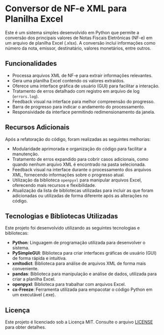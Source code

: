 # Conversor de NF-e XML para Planilha Excel

Este é um sistema simples desenvolvido em Python que permite a conversão dos principais valores de Notas Fiscais Eletrônicas (NF-e) em um arquivo de planilha Excel (.xlsx). A conversão inclui informações como número da nota, emissor, destinatário, valores monetários, entre outros.

## Funcionalidades

- Processa arquivos XML de NF-e para extrair informações relevantes.
- Gera uma planilha Excel contendo os valores extraídos.
- Oferece uma interface gráfica de usuário (GUI) para facilitar a interação.
- Tratamento de erros detalhado com registro em arquivo de log (`errors.log`).
- Feedback visual na interface para melhor compreensão do progresso.
- Barra de progresso para indicar o andamento do processamento.
- Responsividade da interface permitindo redimensionamento da janela.

## Recursos Adicionais

Após a refatoração do código, foram realizadas as seguintes melhorias:

- Modularidade aprimorada e organização do código para facilitar a manutenção.
- Tratamento de erros expandido para cobrir casos adicionais, como quando nenhum arquivo XML é encontrado na pasta selecionada.
- Feedback visual na interface durante o processamento dos arquivos XML, fornecendo informações sobre o progresso atual.
- Utilização da biblioteca `openpyxl` para manipular arquivos Excel, oferecendo mais recursos e flexibilidade.
- Atualização da lista de bibliotecas utilizadas para incluir as que foram adicionadas ou utilizadas de forma diferente após as alterações no código.

## Tecnologias e Bibliotecas Utilizadas

Este projeto foi desenvolvido utilizando as seguintes tecnologias e bibliotecas:

- **Python**: Linguagem de programação utilizada para desenvolver o sistema.
- **PySimpleGUI**: Biblioteca para criar interfaces gráficas de usuário (GUI) de forma rápida e intuitiva.
- **xmltodict**: Biblioteca para análise de arquivos XML de forma mais conveniente.
- **pandas**: Biblioteca para manipulação e análise de dados, utilizada para criar a planilha Excel.
- **openpyxl**: Biblioteca para trabalhar com arquivos Excel.
- **cx-Freeze**: Ferramenta utilizada para empacotar o código Python em um executável (.exe).

## Licença

Este projeto é licenciado sob a Licença MIT. Consulte o arquivo [LICENSE](LICENSE) para obter detalhes.
